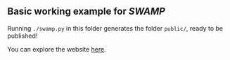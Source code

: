 ## Basic working example for _SWAMP_
Running `./swamp.py` in this folder generates the folder `public/`, ready to be published!

You can explore the website [here](https://arn4.github.io/swamp/).